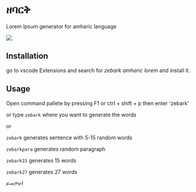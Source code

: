 # ዘባርቅ

Lorem Ipsum generator for amharic language

<img src="https://media.giphy.com/media/TEj2GjwTwRfmmXLSiZ/giphy.gif">

## Installation

go to vscode Extensions and search for _zebark amharic lorem_ and install it.

## Usage

Open command pallete by pressing F1 or ctrl + shift + p then enter 'zebark'

or type `zebark` where you want to generate the words

or

`zebark` generates sentence with 5-15 random words

`zebarkpara` generates random paragraph

`zebark15` generates 15 words

`zebark27` generates 27 words

ይመቻሁ!
